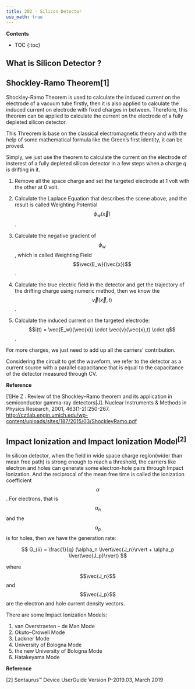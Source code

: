 ```yaml
---
title: 202 - Silicon Detector  
use_math: true
---
```


**Contents**
* TOC
{:toc}

## What is Silicon Detector ?


## Shockley-Ramo Theorem[1]

  Shockley-Ramo Theorem is used to calculate the induced current on the electrode of a vacuum tube firstly, then it is also applied to calculate the induced current on electrode with fixed charges in between. Therefore, this theorem can be applied to calculate the current on the electrode of a fully depleted silicon detector.

  This Threorem is base on the classical electromagnetic theory and with the help of some mathematical formula like the Green’s first identity, it can be proved.

  Simply, we just use the theorem to calculate the current on the electrode of insterest of a fully depleted silicon detector in a few steps when a charge *q* is drifting in it.
  
  1. Remove all the space charge and set the targeted electrode at 1 volt with the other at 0 volt.
  
  2. Calculate the Laplace Equation that describes the scene above, and the result is called Weighting Potential $$\phi_w(\vec{x})$$ .
  
  3. Calculate the negative gradient of $$\phi_w$$, which is called Weighting Field $$\vec{E_w}(\vec{x})$$ .
  
  4. Calculate the true electric field in the detector and get the trajectory of the drifting charge using numeric method, then we know the $$\vec{v}(\vec{x},t)$$ .
  
  5. Calculate the induced current on the targeted electrode: $$i(t) = \vec{E_w}(\vec{x}) \cdot \vec{v}(\vec{x},t) \cdot q$$ .

  For more charges, we just need to add up all the carriers' contribution.

  Considering the circuit to get the waveform, we refer to the detector as a current source with a parallel capacitance that is equal to the capacitance of the detector measured through CV.

 **Reference**
 
[1]He Z . Review of the Shockley–Ramo theorem and its application in semiconductor gamma-ray detectors[J]. Nuclear Instruments & Methods in Physics Research, 2001, 463(1-2):250-267.  <http://cztlab.engin.umich.edu/wp-content/uploads/sites/187/2015/03/ShockleyRamo.pdf>


## Impact Ionization and Impact Ionization Model<sup>[2]</sup>

  In silicon detector, when the field in wide space charge region(wider than mean free path) is strong enough to reach a threshold, the carriers like electron and holes can generate some electron-hole pairs through Impact Ionization. And the reciprocal of the mean free time is called the ionization coefficient $$\alpha$$. For electrons, that is $$\alpha_n$$ and the $$\alpha_p$$ is for holes, then we have the generation rate:

$$
G_{ii} = \frac{1}{q} (\alpha_n \lvert\vec{J_n}\rvert + \alpha_p \lvert\vec{J_p}\rvert)  
$$

where $$\vec{J_n}$$ and $$\vec{J_p}$$ are the electron and hole current density vectors.

There are some Impact Ionization Models: 
  1. van Overstraeten – de Man Mode
  2. Okuto–Crowell Mode
  3. Lackner Mode
  4. University of Bologna Mode
  5. the new University of Bologna Mode
  6. Hatakeyama Mode

**Reference**

[2] Sentaurus™ Device UserGuide Version P-2019.03, March 2019
